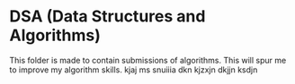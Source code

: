 # DSA (Data Structures and Algorithms)

This folder is made to contain submissions of algorithms.
This will spur me to improve my algorithm skills.
kjaj ms
snuiiia 
dkn kjzxjn
dkjjn ksdjn